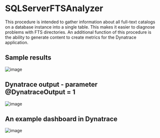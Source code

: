 # SQLServerFTSAnalyzer

This procedure is intended to gather information about all full-text catalogs on a database instance into a single table. This makes it easier to diagnose problems with FTS directories. An additional function of this procedure is the ability to generate content to create metrics for the Dynatrace application.

## Sample results
![image](https://user-images.githubusercontent.com/39556305/221586641-60ca88ce-fc00-4ea9-8dc2-78f0e48d2c01.png)

## Dynatrace output - parameter @DynatraceOutput = 1
![image](https://user-images.githubusercontent.com/39556305/221587413-c05679c7-ac6d-4633-aeb2-9406e919509e.png)

## An example dashboard in Dynatrace
![image](https://user-images.githubusercontent.com/39556305/221588119-0fe98305-b550-432d-8a48-f6e3772577d9.png)
